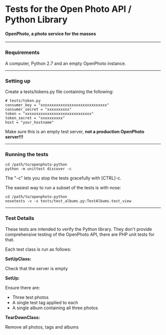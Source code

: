Tests for the Open Photo API / Python Library
=======================
#### OpenPhoto, a photo service for the masses

----------------------------------------
<a name="requirements"></a>
### Requirements
A computer, Python 2.7 and an empty OpenPhoto instance.

---------------------------------------
<a name="setup"></a>
### Setting up 

Create a tests/tokens.py file containing the following:

    # tests/token.py
    consumer_key = "xxxxxxxxxxxxxxxxxxxxxxxxxxxxxx"
    consumer_secret = "xxxxxxxxxx"
    token = "xxxxxxxxxxxxxxxxxxxxxxxxxxxxxx"
    token_secret = "xxxxxxxxxx"
    host = "your_hostname"

Make sure this is an empty test server, **not a production OpenPhoto server!!!**

---------------------------------------
<a name="running"></a>
### Running the tests

    cd /path/to/openphoto-python
    python -m unittest discover -c

The "-c" lets you stop the tests gracefully with \[CTRL\]-c.

The easiest way to run a subset of the tests is with nose:

    cd /path/to/openphoto-python
    nosetests -v -s tests/test_albums.py:TestAlbums.test_view

---------------------------------------
<a name="test_details"></a>
### Test Details

These tests are intended to verify the Python library. They don't provide comprehensive testing of the OpenPhoto API, there are PHP unit tests for that.

Each test class is run as follows:

**SetUpClass:**

Check that the server is empty

**SetUp:**

Ensure there are:

 * Three test photos
 * A single test tag applied to each
 * A single album containing all three photos

**TearDownClass:**

Remove all photos, tags and albums
